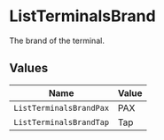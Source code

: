 # ListTerminalsBrand

The brand of the terminal.


## Values

| Name                    | Value                   |
| ----------------------- | ----------------------- |
| `ListTerminalsBrandPax` | PAX                     |
| `ListTerminalsBrandTap` | Tap                     |